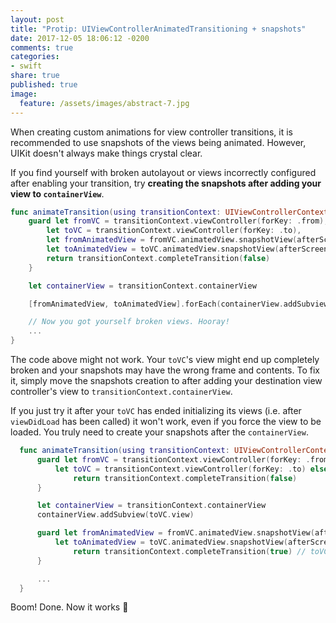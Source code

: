 ```yaml
---
layout: post
title: "Protip: UIViewControllerAnimatedTransitioning + snapshots"
date: 2017-12-05 18:06:12 -0200
comments: true
categories:
- swift
share: true
published: true
image:
  feature: /assets/images/abstract-7.jpg
---
```


When creating custom animations for view controller transitions, it is recommended
to use snapshots of the views being animated. However, UIKit doesn't always make
things crystal clear.

If you find yourself with broken autolayout or views incorrectly configured after
enabling your transition, try **creating the snapshots after adding your view to
`containerView`**.

<!-- more -->

```swift
func animateTransition(using transitionContext: UIViewControllerContextTransitioning) {
    guard let fromVC = transitionContext.viewController(forKey: .from),
        let toVC = transitionContext.viewController(forKey: .to),
        let fromAnimatedView = fromVC.animatedView.snapshotView(afterScreenUpdates: true),
        let toAnimatedView = toVC.animatedView.snapshotView(afterScreenUpdates: true) else {
        return transitionContext.completeTransition(false)
    }

    let containerView = transitionContext.containerView

    [fromAnimatedView, toAnimatedView].forEach(containerView.addSubview(_:))

    // Now you got yourself broken views. Hooray!
    ...
}
```

The code above might not work. Your `toVC`'s view might end up completely broken
and your snapshots may have the wrong frame and contents. To fix it, simply move
the snapshots creation to after adding your destination view controller's view to
`transitionContext.containerView`.

If you just try it after your `toVC` has ended initializing its views (i.e. after
`viewDidLoad` has been called) it won't work, even if you force the view to be
loaded. You truly need to create your snapshots after the `containerView`.

```swift
  func animateTransition(using transitionContext: UIViewControllerContextTransitioning) {
      guard let fromVC = transitionContext.viewController(forKey: .from),
          let toVC = transitionContext.viewController(forKey: .to) else {
              return transitionContext.completeTransition(false)
      }

      let containerView = transitionContext.containerView
      containerView.addSubview(toVC.view)

      guard let fromAnimatedView = fromVC.animatedView.snapshotView(afterScreenUpdates: true),
          let toAnimatedView = toVC.animatedView.snapshotView(afterScreenUpdates: true) else {
              return transitionContext.completeTransition(true) // toVC.view was already added to the container
      }

      ...
  }
```

Boom! Done. Now it works 🎉
